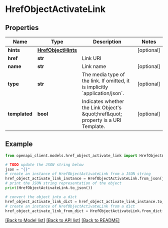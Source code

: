# HrefObjectActivateLink


## Properties

Name | Type | Description | Notes
------------ | ------------- | ------------- | -------------
**hints** | [**HrefObjectHints**](HrefObjectHints.md) |  | [optional] 
**href** | **str** | Link URI | 
**name** | **str** | Link name | [optional] 
**type** | **str** | The media type of the link. If omitted, it is implicitly &#x60;application/json&#x60;. | [optional] 
**templated** | **bool** | Indicates whether the Link Object&#39;s \&quot;href\&quot; property is a URI Template. | [optional] 

## Example

```python
from openapi_client.models.href_object_activate_link import HrefObjectActivateLink

# TODO update the JSON string below
json = "{}"
# create an instance of HrefObjectActivateLink from a JSON string
href_object_activate_link_instance = HrefObjectActivateLink.from_json(json)
# print the JSON string representation of the object
print(HrefObjectActivateLink.to_json())

# convert the object into a dict
href_object_activate_link_dict = href_object_activate_link_instance.to_dict()
# create an instance of HrefObjectActivateLink from a dict
href_object_activate_link_from_dict = HrefObjectActivateLink.from_dict(href_object_activate_link_dict)
```
[[Back to Model list]](../README.md#documentation-for-models) [[Back to API list]](../README.md#documentation-for-api-endpoints) [[Back to README]](../README.md)


